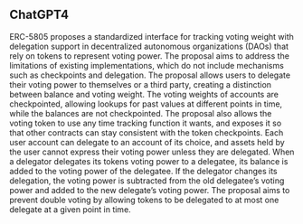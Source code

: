 ## ChatGPT4

ERC-5805 proposes a standardized interface for tracking voting weight with delegation support in decentralized autonomous organizations (DAOs) that rely on tokens to represent voting power. The proposal aims to address the limitations of existing implementations, which do not include mechanisms such as checkpoints and delegation. The proposal allows users to delegate their voting power to themselves or a third party, creating a distinction between balance and voting weight. The voting weights of accounts are checkpointed, allowing lookups for past values at different points in time, while the balances are not checkpointed. The proposal also allows the voting token to use any time tracking function it wants, and exposes it so that other contracts can stay consistent with the token checkpoints. Each user account can delegate to an account of its choice, and assets held by the user cannot express their voting power unless they are delegated. When a delegator delegates its tokens voting power to a delegatee, its balance is added to the voting power of the delegatee. If the delegator changes its delegation, the voting power is subtracted from the old delegatee’s voting power and added to the new delegate’s voting power. The proposal aims to prevent double voting by allowing tokens to be delegated to at most one delegate at a given point in time.
